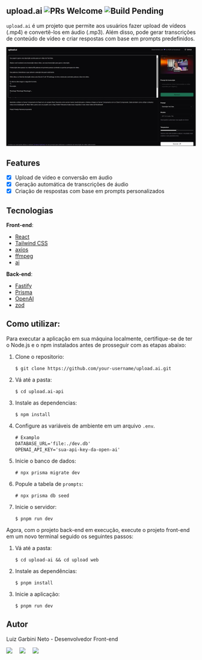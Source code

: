 ## upload.ai ![PRs Welcome](https://img.shields.io/badge/PRs-welcome-brightgreen.svg) ![Build Pending](https://img.shields.io/badge/build-pending-yellow.svg)

`upload.ai` é um projeto que permite aos usuários fazer upload de vídeos (.mp4) e convertê-los em áudio (.mp3). Além disso, pode gerar transcrições de conteúdo de vídeo e criar respostas com base em prompts predefinidos.

![Project Cover](https://raw.githubusercontent.com/LuizGarbini/upload.ai/main/cover.jpeg)

## Features
- [x] Upload de vídeo e conversão em áudio
- [x] Geração automática de transcrições de áudio
- [x] Criação de respostas com base em prompts personalizados

## Tecnologias

**Front-end**: 
- [React](https://reactjs.org/)
- [Tailwind CSS](https://tailwindcss.com/)
- [axios](https://axios-http.com/)
- [ffmpeg](https://ffmpeg.org/)
- [ai](https://www.npmjs.com/package/ai)

**Back-end**: 
- [Fastify](https://fastify.io/)
- [Prisma](https://www.prisma.io/)
- [OpenAI](https://openai.com/)
- [zod](https://github.com/colinhacks/zod)

## Como utilizar:

Para executar a aplicação em sua máquina localmente, certifique-se de ter o Node.js e o npm instalados antes de prosseguir com as etapas abaixo:

1. Clone o repositorio:
   ```shell
   $ git clone https://github.com/your-username/upload.ai.git
   ```

2. Vá até a pasta:

   ```shell
   $ cd upload.ai-api
   ```

3. Instale as dependencias:

   ```shell
   $ npm install
   ```

4. Configure as variáveis de ambiente em um arquivo `.env`.

   ```shell
   # Examplo
   DATABASE_URL='file:./dev.db'
   OPENAI_API_KEY='sua-api-key-da-open-ai'
   ```

5. Inicie o banco de dados:

   ```shell
   # npx prisma migrate dev 
   ```

6. Popule a tabela de `prompts`:

   ```shell
   # npx prisma db seed
   ```

7. Inicie o servidor:

   ```shell
   $ pnpm run dev
   ```

Agora, com o projeto back-end em execução, execute o projeto front-end em um novo terminal seguido os seguintes passos:

1. Vá até a pasta:

   ```shell
   $ cd upload-ai && cd upload web
   ```

2. Instale as dependências:

   ```shell
   $ pnpm install
   ```

3. Inicie a aplicação:

   ```shell
   $ pnpm run dev
   ```

## Autor

Luiz Garbini Neto - Desenvolvedor Front-end

<div style="display: flex;">
  <a href="https://www.linkedin.com/in/madalena-machado-rocha/" target="_blank"><img src="https://img.shields.io/badge/-LinkedIn-%230077B5?style=for-the-badge&logo=linkedin&logoColor=white" style="margin-right: 2vw" target="_blank"></a>
  <a href="mailto:garbasneto@gmail.com"><img src="https://img.shields.io/badge/-Gmail-%23333?style=for-the-badge&logo=gmail&logoColor=white" style="margin-right: 2vw" target="_blank"></a>
  <a href="https://www.instagram.com/luizz3ra/" target="_blank"><img src="https://img.shields.io/badge/-Instagram-%23E4405F?style=for-the-badge&logo=instagram&logoColor=white" target="_blank"></a>
</div>
